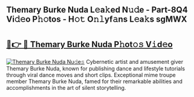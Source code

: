 ## Themary Burke Nuda L𝚎a𝚔ed N𝚞𝚍e - Part-8Q4 Vi𝚍𝚎o P𝚑𝚘tos - H𝚘𝚝 O𝚗𝚕yf𝚊ns L𝚎a𝚔s sgMWX

# <h2><a href="http://kf48ln.oniu.top/?m=Themary+Burke+Nuda">🔗👉 🔴 Themary Burke Nuda P𝚑ot𝚘𝚜 V𝚒d𝚎o</a></h2>

[![Themary Burke Nuda Nu𝚍e𝚜](https://i.imgur.com/0qMVB7G.gif)](http://kf48ln.oniu.top/?m=Themary+Burke+Nuda)
Cybernetic artist and amusement giver Themary Burke Nuda, known for publishing dance and lifestyle tutorials through viral dance moves and short clips. Exceptional mime troupe member Themary Burke Nuda, famed for their remarkable abilities and accomplishments in the art of silent storytelling.  
